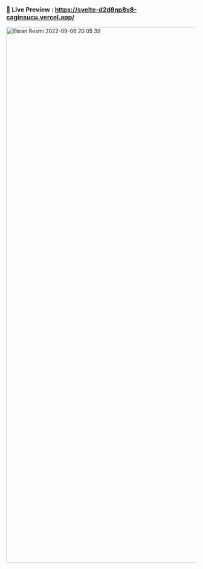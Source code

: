 ### 👀 Live Preview : <a href="https://svelte-d2d8np8v8-caginsucu.vercel.app/" target="_blank">https://svelte-d2d8np8v8-caginsucu.vercel.app/</a>
<img width="1418" alt="Ekran Resmi 2022-09-06 20 05 39" src="https://user-images.githubusercontent.com/48064077/188697195-e48b4632-d9f5-49bc-bfe9-f5c9ce6885b8.png">
